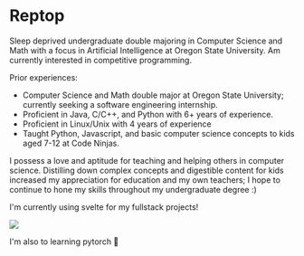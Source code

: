 # Reptop
Sleep deprived undergraduate double majoring in Computer Science and Math with a focus in Artificial Intelligence at Oregon State University. Am currently interested in competitive programming.

Prior experiences:

- Computer Science and Math double major at Oregon State University; currently seeking a software 
 engineering internship.
- Proficient in Java, C/C++, and Python with 6+ years of experience. 
- Proficient in Linux/Unix with 4 years of experience
- Taught Python, Javascript, and basic computer science concepts to kids aged 7-12 at Code Ninjas.

I possess a love and aptitude for teaching and helping others in computer science. Distilling down complex concepts and digestible content for kids increased my appreciation for education and my own teachers; I hope to continue to hone my skills throughout my undergraduate degree :)

I'm currently using svelte for my fullstack projects! 

![](https://media1.giphy.com/media/6LBkUElvOi9sA/giphy.gif?cid=ecf05e4770dfv1n67w12relfzkj62cy1mb5po43t874cdcaa&rid=giphy.gif&ct=g)

I'm also to learning pytorch 🍥

